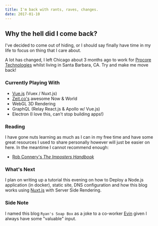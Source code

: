 ```yaml
---
title: I'm back with rants, raves, changes.
date: 2017-01-10
---
```


## Why the hell did I come back?

I've decided to come out of hiding, or I should say finally have time in my life to focus
on thing that I care about.

A lot has changed, I left Chicago about 3 months ago to work for [Procore Technologies](https://www.procore.com) whilst living in Santa Barbara, CA. Try and make me move back!

### Currently Playing With

* [Vue.js](https://vuejs.org) (Vuex / Nuxt.js)
* [Zeit.co's](https://zeit.co) awesome Now & World
* WebGL 3D Rendering
* GraphQL (Relay React.js & Apollo w/ Vue.js)
* Electron (I love this, can't stop building apps!)

### Reading

I have gone nuts learning as much as I can in my free time and have some great resources I used to share personally however will just be easier on here.  In the meantime I cannot recommend enough:

* [Rob Connery's *The Imposters Handbook*](https://bigmachine.io/products/the-imposters-handbook/)

### What's Next
I plan on writing up a tutorial this evening on how to Deploy a Node.js application (in docker), static site, DNS configuration and how this blog works using [Nuxt.js](https://nuxtjs.org) with Server Side Rendering.

### Side Note
I named this blog `Ryan's Soap Box` as a joke to a co-worker [Evin](https://github.com/evinism) given I always have some "valuable" input.
